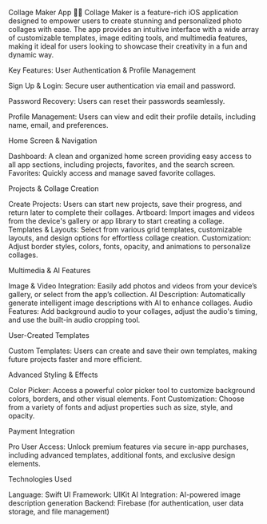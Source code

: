 Collage Maker App 🎨📸
Collage Maker is a feature-rich iOS application designed to empower users to create stunning and personalized photo collages with ease. The app provides an intuitive interface with a wide array of customizable templates, image editing tools, and multimedia features, making it ideal for users looking to showcase their creativity in a fun and dynamic way.

Key Features:
User Authentication & Profile Management

Sign Up & Login: Secure user authentication via email and password.

Password Recovery: Users can reset their passwords seamlessly.

Profile Management: Users can view and edit their profile details, including name, email, and preferences.

Home Screen & Navigation

Dashboard: A clean and organized home screen providing easy access to all app sections, including projects, favorites, and the search screen.
Favorites: Quickly access and manage saved favorite collages.

Projects & Collage Creation

Create Projects: Users can start new projects, save their progress, and return later to complete their collages.
Artboard: Import images and videos from the device's gallery or app library to start creating a collage.
Templates & Layouts: Select from various grid templates, customizable layouts, and design options for effortless collage creation.
Customization: Adjust border styles, colors, fonts, opacity, and animations to personalize collages.

Multimedia & AI Features

Image & Video Integration: Easily add photos and videos from your device’s gallery, or select from the app’s collection.
AI Description: Automatically generate intelligent image descriptions with AI to enhance collages.
Audio Features: Add background audio to your collages, adjust the audio's timing, and use the built-in audio cropping tool.

User-Created Templates

Custom Templates: Users can create and save their own templates, making future projects faster and more efficient.

Advanced Styling & Effects

Color Picker: Access a powerful color picker tool to customize background colors, borders, and other visual elements.
Font Customization: Choose from a variety of fonts and adjust properties such as size, style, and opacity.

Payment Integration

Pro User Access: Unlock premium features via secure in-app purchases, including advanced templates, additional fonts, and exclusive design elements.

Technologies Used

Language: Swift
UI Framework: UIKit
AI Integration: AI-powered image description generation
Backend: Firebase (for authentication, user data storage, and file management)
